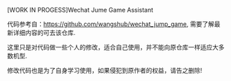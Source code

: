 [WORK IN PROGESS]Wechat Jume Game Assistant

代码参考自：https://github.com/wangshub/wechat_jump_game, 需要了解最新详细内容的可去该仓库.

这里只是对代码做一些个人的修改，适合自己使用，并不能向原仓库一样适应大多数机型.

修改代码也是为了自身学习使用，如果侵犯到原作者的权益，请告之删除!
